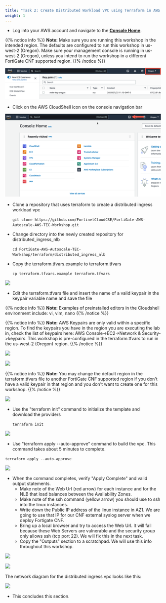 ```yaml
---
title: "Task 2: Create Distributed Workload VPC using Terraform in AWS Cloudshell"
weight: 1
---
```


* Log into your AWS account and navigate to the [**Console Home**](https://us-west-2.console.aws.amazon.com/console/home?region=us-west-2#).

{{% notice info %}}
**Note:** Make sure you are running this workshop in the intended region. The defaults are configured to run this workshop in us-west-2 (Oregon). Make sure your management console is running in us-west-2 (Oregon), unless you intend to run the workshop in a different FortiGate CNF supported region.
{{% /notice %}}

![](image-t2-0.png)

* Click on the AWS CloudShell icon on the console navigation bar

![](image-t2-1.png)

* Clone a repository that uses terraform to create a distributed ingress workload vpc

  ``` git clone https://github.com/FortinetCloudCSE/FortiGate-AWS-Autoscale-AWS-TEC-Workshop.git ```

* Change directory into the newly created repository for distributed_ingress_nlb

  ``` cd FortiGate-AWS-Autoscale-TEC-Workshop/terraform/distributed_ingress_nlb ```
  
* Copy the terraform.tfvars.example to terraform.tfvars

  ``` cp terraform.tfvars.example terraform.tfvars ```
  
![](image-t2-2.png)

* Edit the terraform.tfvars file and insert the name of a valid keypair in the keypair variable name and save the file

{{% notice info %}}
**Note:** Examples of preinstalled editors in the Cloudshell environment include: vi, vim, nano
{{% /notice %}}

{{% notice info %}}
**Note:** AWS Keypairs are only valid within a specific region. To find the keypairs you have in the region you are executing the lab in, check the list of keypairs here: AWS Console->EC2->Network & Security->keypairs. 
This workshop is pre-configured in the terraform.tfvars to run in the us-west-2 (Oregon) region. 
{{% /notice %}}

![](image-t2-2a.png)

![](image-t2-2b.png)

{{% notice info %}}
**Note:** You may change the default region in the terraform.tfvars file to another FortiGate CNF supported region if you don't have a valid keypair in that region and you don't want to create one for this workshop.
{{% /notice %}}

![](image-t2-3.png)

* Use the "terraform init" command to initialize the template and download the providers

  ``` terraform init ```

![](image-t2-4.png)

* Use "terraform apply --auto-approve" command to build the vpc. This command takes about 5 minutes to complete.

``` terraform apply --auto-approve ```

![](image-t2-5a.png)

* When the command completes, verify "Apply Complete" and valid output statements.
  * Make note of the Web Url (red arrow) for each instance and for the NLB that load balances between the Availability Zones.
  * Make note of the ssh command (yellow arrow) you should use to ssh into the linux instances.
  * Write down the Public IP address of the linux instance in AZ1. We are going to use that IP for our CNF external syslog server when we deploy Fortigate CNF. 
  * Bring up a local browser and try to access the Web Url. It will fail because these Web Servers are vulnerable and the security group only allows ssh (tcp port 22). We will fix this in the next task.
  * Copy the "Outputs" section to a scratchpad. We will use this info throughout this workshop.

![](image-t2-5b.png)

![](image-t2-5c.png)

The network diagram for the distributed ingress vpc looks like this:

![](image-distriuted-ingress-with-nlb.png)

* This concludes this section.
